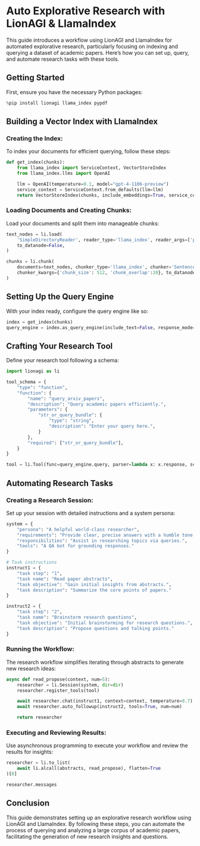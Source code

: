 
# Auto Explorative Research with LionAGI & LlamaIndex

This guide introduces a workflow using LionAGI and LlamaIndex for automated explorative research, particularly focusing on indexing and querying a dataset of academic papers. Here’s how you can set up, query, and automate research tasks with these tools.

## Getting Started

First, ensure you have the necessary Python packages:

```python
%pip install lionagi llama_index pypdf
```

## Building a Vector Index with LlamaIndex

### Creating the Index:

To index your documents for efficient querying, follow these steps:

```python
def get_index(chunks):
    from llama_index import ServiceContext, VectorStoreIndex
    from llama_index.llms import OpenAI

    llm = OpenAI(temperature=0.1, model="gpt-4-1106-preview")
    service_context = ServiceContext.from_defaults(llm=llm)
    return VectorStoreIndex(chunks, include_embeddings=True, service_context=service_context)
```

### Loading Documents and Creating Chunks:

Load your documents and split them into manageable chunks:

```python
text_nodes = li.load(
    'SimpleDirectoryReader', reader_type='llama_index', reader_args=['papers/'],
    to_datanode=False,
)

chunks = li.chunk(
    documents=text_nodes, chunker_type='llama_index', chunker='SentenceSplitter',
    chunker_kwargs={'chunk_size': 512, 'chunk_overlap':20}, to_datanode=False,
)
```

## Setting Up the Query Engine

With your index ready, configure the query engine like so:

```python
index = get_index(chunks)
query_engine = index.as_query_engine(include_text=False, response_mode="tree_summarize")
```

## Crafting Your Research Tool

Define your research tool following a schema:

```python
import lionagi as li

tool_schema = {
    "type": "function",
    "function": {
        "name": "query_arxiv_papers",
        "description": "Query academic papers efficiently.",
        "parameters": {
            "str_or_query_bundle": {
                "type": "string",
                "description": "Enter your query here.",
            }
        },
        "required": ["str_or_query_bundle"],
    }
}

tool = li.Tool(func=query_engine.query, parser=lambda x: x.response, schema_=tool_schema)
```

## Automating Research Tasks

### Creating a Research Session:

Set up your session with detailed instructions and a system persona:

```python
system = {
    "persona": "A helpful world-class researcher",
    "requirements": "Provide clear, precise answers with a humble tone.",
    "responsibilities": "Assist in researching topics via queries.",
    "tools": "A QA bot for grounding responses."
}

# Task instructions
instruct1 = {
    "task step": "1",
    "task name": "Read paper abstracts",
    "task objective": "Gain initial insights from abstracts.",
    "task description": "Summarize the core points of papers."
}

instruct2 = {
    "task step": "2",
    "task name": "Brainstorm research questions",
    "task objective": "Initial brainstorming for research questions.",
    "task description": "Propose questions and talking points."
}
```

### Running the Workflow:

The research workflow simplifies iterating through abstracts to generate new research ideas:

```python
async def read_propose(context, num=5):
    researcher = li.Session(system, dir=dir)
    researcher.register_tools(tool)

    await researcher.chat(instruct1, context=context, temperature=0.7)
    await researcher.auto_followup(instruct2, tools=True, num=num)

    return researcher
```

### Executing and Reviewing Results:

Use asynchronous programming to execute your workflow and review the results for insights:

```python
researcher = li.to_list(
    await li.alcall(abstracts, read_propose), flatten=True
)[0]

researcher.messages
```

## Conclusion

This guide demonstrates setting up an explorative research workflow using LionAGI and LlamaIndex. By following these steps, you can automate the process of querying and analyzing a large corpus of academic papers, facilitating the generation of new research insights and questions.
